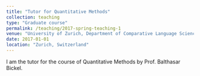 ```yaml
---
title: "Tutor for Quantitative Methods"
collection: teaching
type: "Graduate course"
permalink: /teaching/2017-spring-teaching-1
venue: "University of Zurich, Department of Comparative Language Science"
date: 2017-01-01
location: "Zurich, Switzerland"
---
```


I am the tutor for the course of Quantitative Methods by Prof. Balthasar Bickel.
